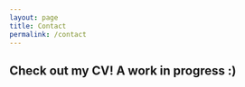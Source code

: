 ```yaml
---
layout: page
title: Contact
permalink: /contact
---
```


## Check out my CV! A work in progress :)



